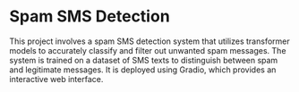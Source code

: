 # Spam SMS Detection
This project involves a spam SMS detection system that utilizes transformer models to accurately classify and filter out unwanted spam messages. The system is trained on a dataset of SMS texts to distinguish between spam and legitimate messages. It is deployed using Gradio, which provides an interactive web interface. 
